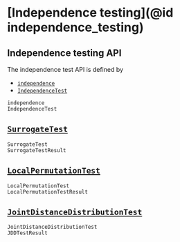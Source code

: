 
# [Independence testing](@id independence_testing)

## Independence testing API

The independence test API is defined by

- [`independence`](@ref)
- [`IndependenceTest`](@ref)

```@docs
independence
IndependenceTest
```

## [`SurrogateTest`](@ref)

```@docs
SurrogateTest
SurrogateTestResult
```

## [`LocalPermutationTest`](@ref)

```@docs
LocalPermutationTest
LocalPermutationTestResult
```

## [`JointDistanceDistributionTest`](@ref)

```@docs
JointDistanceDistributionTest
JDDTestResult
```
